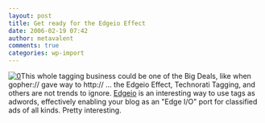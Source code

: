 ```yaml
---
layout: post
title: Get ready for the Edgeio Effect
date: 2006-02-19 07:42
author: metavalent
comments: true
categories: wp-import
---
```

<!--Lead Photo --><a href="http://www.edgeio.com/"><img src="http://metavalent.info/images/edgeio.logo.gif" border="0" alt="0" /></a><!-- Commentary -->This whole tagging business could be one of the Big Deals, like when gopher:// gave way to http:// ... the Edgeio Effect, Technorati Tagging, and others are not trends to ignore. <a href="http://www.edgeio.com/">Edgeio</a> is an interesting way to use tags as adwords, effectively enabling your blog as an "Edge I/O" port for classified ads of all kinds.  Pretty interesting.
